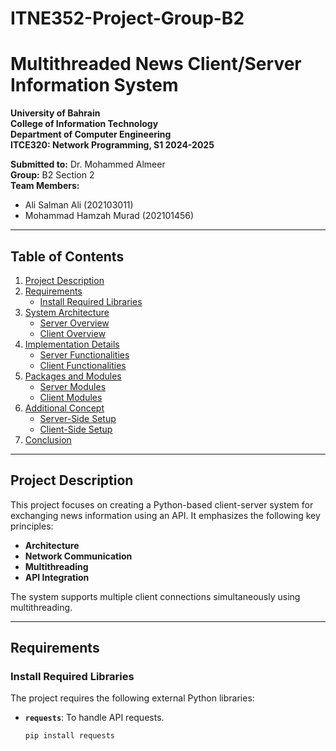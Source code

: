 # ITNE352-Project-Group-B2

# Multithreaded News Client/Server Information System

**University of Bahrain**  
**College of Information Technology**  
**Department of Computer Engineering**  
**ITCE320: Network Programming, S1 2024-2025**  

**Submitted to:** Dr. Mohammed Almeer  
**Group:** B2 Section 2  
**Team Members:**  
- Ali Salman Ali (202103011)  
- Mohammad Hamzah Murad (202101456)  

---

## Table of Contents

1. [Project Description](#project-description)  
2. [Requirements](#requirements)  
   - [Install Required Libraries](#install-required-libraries)  
3. [System Architecture](#system-architecture)  
   - [Server Overview](#server-overview)  
   - [Client Overview](#client-overview)  
4. [Implementation Details](#implementation-details)  
   - [Server Functionalities](#server-functionalities)  
   - [Client Functionalities](#client-functionalities)  
5. [Packages and Modules](#packages-and-modules)  
   - [Server Modules](#server-modules)  
   - [Client Modules](#client-modules)  
6. [Additional Concept](#additional-concept)  
   - [Server-Side Setup](#server-side-setup)  
   - [Client-Side Setup](#client-side-setup)  
7. [Conclusion](#conclusion)  

---

## Project Description

This project focuses on creating a Python-based client-server system for exchanging news information using an API. It emphasizes the following key principles:  

- **Architecture**  
- **Network Communication**  
- **Multithreading**  
- **API Integration**  

The system supports multiple client connections simultaneously using multithreading.

---

## Requirements

### Install Required Libraries

The project requires the following external Python libraries:  

- **`requests`**: To handle API requests.  
  ```bash
  pip install requests
